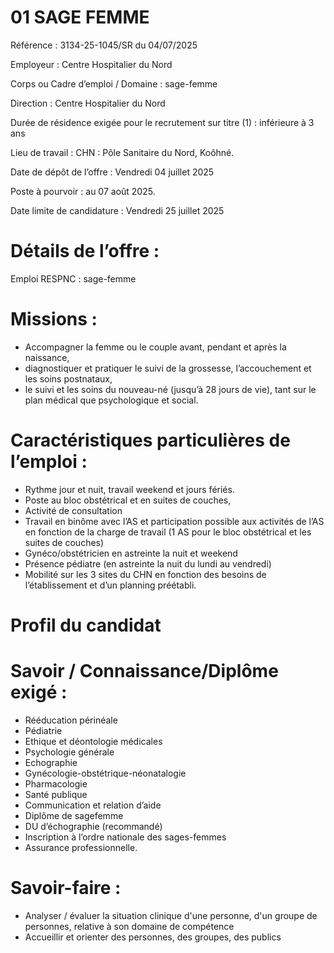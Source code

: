 
# 01 SAGE FEMME


Référence : 3134-25-1045/SR du 04/07/2025

Employeur : Centre Hospitalier du Nord

Corps ou Cadre d’emploi / Domaine : sage-femme

Direction : Centre Hospitalier du Nord

Durée de résidence exigée pour le recrutement sur titre (1) : inférieure à 3 ans

Lieu de travail : CHN : Pôle Sanitaire du Nord, Koôhné.

Date de dépôt de l’offre : Vendredi 04 juillet 2025

Poste à pourvoir : au 07 août 2025.

Date limite de candidature : Vendredi 25 juillet 2025

# Détails de l’offre :

Emploi RESPNC : sage-femme

# Missions :

- Accompagner la femme ou le couple avant, pendant et après la naissance,
- diagnostiquer et pratiquer le suivi de la grossesse, l’accouchement et les soins postnataux,
- le suivi et les soins du nouveau-né (jusqu’à 28 jours de vie), tant sur le plan médical que psychologique et social.

# Caractéristiques particulières de l’emploi :

- Rythme jour et nuit, travail weekend et jours fériés.
- Poste au bloc obstétrical et en suites de couches,
- Activité de consultation
- Travail en binôme avec l’AS et participation possible aux activités de l’AS en fonction de la charge de travail (1 AS pour le bloc obstétrical et les suites de couches)
- Gynéco/obstétricien en astreinte la nuit et weekend
- Présence pédiatre (en astreinte la nuit du lundi au vendredi)
- Mobilité sur les 3 sites du CHN en fonction des besoins de l’établissement et d’un planning préétabli.

# Profil du candidat

# Savoir / Connaissance/Diplôme exigé :

- Rééducation périnéale
- Pédiatrie
- Ethique et déontologie médicales
- Psychologie générale
- Echographie
- Gynécologie-obstétrique-néonatalogie
- Pharmacologie
- Santé publique
- Communication et relation d’aide
- Diplôme de sagefemme
- DU d’échographie (recommandé)
- Inscription à l’ordre nationale des sages-femmes
- Assurance professionnelle.

# Savoir-faire :

- Analyser / évaluer la situation clinique d'une personne, d'un groupe de personnes, relative à son domaine de compétence
- Accueillir et orienter des personnes, des groupes, des publics


